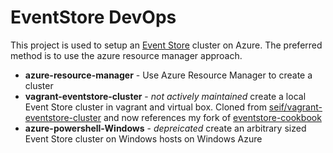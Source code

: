 # EventStore DevOps

This project is used to setup an [Event Store](https://geteventstore.com/) cluster on Azure.  The preferred method is to use the azure resource manager approach.

* **azure-resource-manager** - Use Azure Resource Manager to create a cluster
* **vagrant-eventstore-cluster** - *not actively maintained* create a local Event Store cluster in vagrant and virtual box. Cloned from [seif/vagrant-eventstore-cluster](https://github.com/seif/vagrant-eventstore-cluster) and now references my fork of [eventstore-cookbook](https://github.com/pbolduc/eventstore-cookbook)
* **azure-powershell-Windows** - *depreicated* create an arbitrary sized Event Store cluster on Windows hosts on Windows Azure